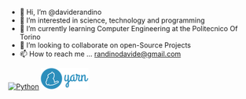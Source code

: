 - 👋 Hi, I’m @daviderandino
- 👀 I’m interested in science, technology and programming
- 🌱 I’m currently learning Computer Engineering at the Politecnico Of Torino
- 💞️ I’m looking to collaborate on open-Source Projects
- 📫 How to reach me ... randinodavide@gmail.com

[![Python](https://github.com/jalbertsr/logo-badge-images/blob/master/img/rsz_python.png?raw=true)](https://www.python.org/) [![Yarn](https://github.com/MarioTerron/logo-images/blob/master/logos/yarn.png)](https://yarnpkg.com)
